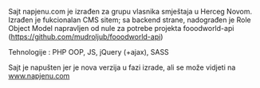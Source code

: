 Sajt napjenu.com je izrađen za grupu vlasnika smještaja u Herceg Novom.
Izrađen je fukcionalan CMS sitem; sa backend strane, nadograđen je Role Object Model napravljen od nule za potrebe projekta fooodworld-api (https://github.com/mudroljub/fooodworld-api)

Tehnologije : PHP OOP, JS, jQuery (+ajax), SASS

Sajt je napušten jer je nova verzija u fazi izrade, ali se može vidjeti na www.napjenu.com
